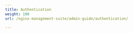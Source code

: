 ```yaml
---
title: Authentication
weight: 100
url: /nginx-management-suite/admin-guide/authentication/

---
```

